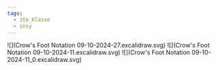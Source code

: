 ```yaml
---
tags:
  - 3te_Klasse
  - insy
---
```

![](Crow's Foot Notation 09-10-2024-27.excalidraw.svg)
![](Crow's Foot Notation 09-10-2024-11.excalidraw.svg)
![](Crow's Foot Notation 09-10-2024-11_0.excalidraw.svg)